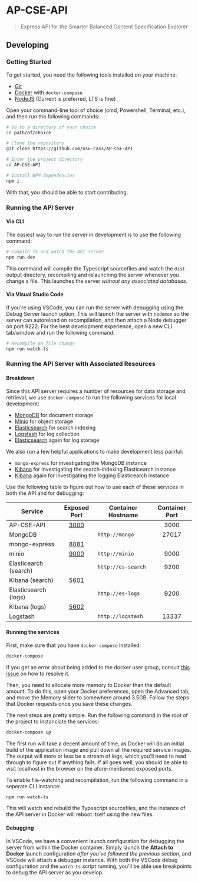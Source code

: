 # AP-CSE-API

> Express API for the Smarter Balanced Content Specification Explorer

## Developing

### Getting Started

To get started, you need the following tools installed on your machine:

- [Git](https://git-scm.com)
- [Docker](https://www.docker.com) with `docker-compose`
- [NodeJS](https://nodejs.org/en/) (Current is preferred, LTS is fine)

Open your command-line tool of choice (cmd, Powershell, Terminal, etc.), and then run the following commands:

```sh
# Go to a directory of your choice
cd path/of/choice

# Clone the repository
git clone https://github.com/osu-cass/AP-CSE-API

# Enter the project directory
cd AP-CSE-API

# Install NPM dependencies
npm i
```

With that, you should be able to start contributing.

### Running the API Server

#### Via CLI

The easiest way to run the server in development is to use the following command:

```sh
# Compile TS and watch the API server
npm run dev
```

This command will compile the Typescript sourcefiles and watch the `dist` output directory, recompiling and relaunching the server whenever you change a file. This launches the server _without any associated databases._

#### Via Visual Studio Code

If you're using VSCode, you can run the server with debugging using the Debug Server launch option. This will launch the server with `nodemon` so the server can autoreload on recompilation, and then attach a Node debugger on port 9222. For the best development experience, open a new CLI tab/window and run the following command:

```sh
# Recompile on file change
npm run watch-ts
```

### Running the API Server with Associated Resources

#### Breakdown

Since this API server requires a number of resources for data storage and retrieval, we use `docker-compose` to run the following services for local development:

- [MongoDB](https://www.mongodb.com/) for document storage
- [Minio](https://minio.io) for object storage
- [Elasticsearch](https://www.elastic.co/products/elasticsearch) for search indexing
- [Logstash](https://www.elastic.co/products/logstash) for log collection
- [Elasticsearch](https://www.elastic.co/products/elasticsearch) again for log storage

We also run a few helpful applications to make development less painful:

- `mongo-express` for investigating the MongoDB instance
- [Kibana](https://www.elastic.co/products/kibana) for investigating the search-indexing Elasticearch instance
- [Kibana](https://www.elastic.co/products/kibana) again for investigating the logging Elasticearch instance

Use the following table to figure out how to use each of these services in both the API and for debugging:

| Service               |         Exposed Port          | Container Hostname | Container Port |
| --------------------- | :---------------------------: | ------------------ | :------------: |
| AP-CSE-API            | [3000](http://localhost:3000) |                    |      3000      |
| MongoDB               |                               | `http://mongo`     |     27017      |
| mongo-express         | [8081](http://localhost:8081) |                    |                |
| minio                 | [9000](http://localhost:9000) | `http://minio`     |      9000      |
| Elasticearch (search) |                               | `http://es-search` |      9200      |
| Kibana (search)       | [5601](http://localhost:5601) |                    |                |
| Elasticsearch (logs)  |                               | `http://es-logs`   |      9200      |
| Kibana (logs)         | [5602](http://localhost:8081) |                    |                |
| Logstash              |                               | `http://logstash`  |     13337      |

#### Running the services

First, make sure that you have `docker-compose` installed:

```sh
docker-compose
```

If you get an error about being added to the docker user group, consult [this issue](https://github.com/docker/for-win/issues/868) on how to resolve it.

Then, you need to allocate more memory to Docker than the default amount. To do this, open your Docker preferences, open the Advanced tab, and move the Memory slider to somewhere around 3.5GB. Follow the steps that Docker requests once you save these changes.

The next steps are pretty simple. Run the following command in the root of the project to instanciate the services:

```sh
docker-compose up
```

The first run will take a decent amount of time, as Docker will do an initial build of the application image and pull down all the required service images. The output will more or less be a stream of logs, which you'll need to read through to figure out if anything fails. If all goes well, you should be able to visit localhost in the browser on the afore-mentioned exposed ports.

To enable file-watching and recompilation, run the following command in a seperate CLI instance:

```sh
npm run watch-ts
```

This will watch and rebuild the Typescript sourcefiles, and the instance of the API server in Docker will reboot itself using the new files.

#### Debugging

In VSCode, we have a convenient launch configuration for debugging the server from within the Docker container. Simply launch the **Attach to Docker** launch configuration _after you've followed the previous section_, and VSCode will attach a debugger instance. With both the VSCode debug configuration and the `watch-ts` script running, you'll be able use breakpoints to debug the API server as you develop.
